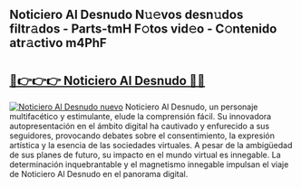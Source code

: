 ## Noticiero Al Desnudo N𝚞𝚎vos desn𝚞dos filtr𝚊dos - Parts-tmH F𝚘tos vid𝚎o - C𝚘ntenido atr𝚊ctivo m4PhF

# <h2><a href="http://mbe17o.tromn.icu/?c=Noticiero+Al+Desnudo">🔗👉👉👉 Noticiero Al Desnudo 🔗🔗</a></h2>

[![Noticiero Al Desnudo nuevo](https://i.imgur.com/pEAQMta.gif)](http://mbe17o.tromn.icu/?c=Noticiero+Al+Desnudo)
Noticiero Al Desnudo, un personaje multifacético y estimulante, elude la comprensión fácil. Su innovadora autopresentación en el ámbito digital ha cautivado y enfurecido a sus seguidores, provocando debates sobre el consentimiento, la expresión artística y la esencia de las sociedades virtuales. A pesar de la ambigüedad de sus planes de futuro, su impacto en el mundo virtual es innegable. La determinación inquebrantable y el magnetismo innegable impulsan el viaje de Noticiero Al Desnudo en el panorama digital.
